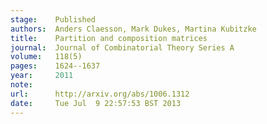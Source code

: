 ```yaml
---
stage:    Published
authors:  Anders Claesson, Mark Dukes, Martina Kubitzke
title:    Partition and composition matrices
journal:  Journal of Combinatorial Theory Series A
volume:   118(5)
pages:    1624--1637
year:     2011
note:     
url:      http://arxiv.org/abs/1006.1312
date:     Tue Jul  9 22:57:53 BST 2013
---
```

